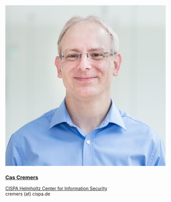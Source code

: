 <div class="authorcollab">
<a href="https://cispa.saarland/group/cremers/" class="collab"><img src="/assets/img/cas.jpg" alt="avatar" /></a>
<a href="https://cispa.saarland/group/cremers/"><h3>Cas Cremers</h3></a>
<a href="https://cispa.saarland/group/cremers/" rel="noopener"><autocolor>CISPA Helmholtz Center for Information Security</autocolor></a>
<br>
<email>cremers (at) cispa.de</email>
</div>